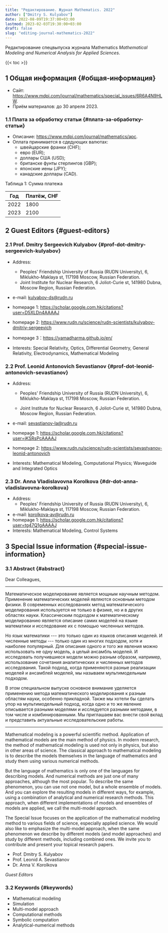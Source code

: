 ```yaml
---
title: "Редактирование. Журнал Mathematics. 2022"
author: ["Dmitry S. Kulyabov"]
date: 2022-08-09T19:37:00+03:00
lastmod: 2023-02-03T19:30:00+03:00
draft: false
slug: "editing-journal-mathematics-2022"
---
```


Редактирование спецвыпуска журнала Mathematics _Mathematical Modeling and Numerical Analysis for Applied Sciences_.

<!--more-->

{{< toc >}}


## <span class="section-num">1</span> Общая информация {#общая-информация}

-   Сайт: <https://www.mdpi.com/journal/mathematics/special_issues/6R6A4N9HLW>.
-   Приём материалов: до 30 апреля 2023.


### <span class="section-num">1.1</span> Плата за обработку статьи {#плата-за-обработку-статьи}

-   Описание: <https://www.mdpi.com/journal/mathematics/apc>.
-   Оплата принимается в сдедующих валютах:
    -   швейцарские франки (CHF);
    -   евро (EUR);
    -   доллары США (USD);
    -   британске фунты стерлингов (GBP);
    -   японские иены (JPY);
    -   канадские доллары (CAD).

<div class="table-caption">
  <span class="table-number">&#1058;&#1072;&#1073;&#1083;&#1080;&#1094;&#1072; 1:</span>
  Сумма платежа
</div>

| Год  | Платёж, CHF |
|------|-------------|
| 2022 | 1800        |
| 2023 | 2100        |


## <span class="section-num">2</span> Guest Editors {#guest-editors}


### <span class="section-num">2.1</span> Prof. Dmitry Sergeevich Kulyabov {#prof-dot-dmitry-sergeevich-kulyabov}

-   Address:
    -   Peoples' Friendship University of Russia (RUDN University), 6, Miklukho-Maklaya st, 117198 Moscow, Russian Federation.
    -   Joint Institute for Nuclear Research, 6 Joliot-Curie st, 141980 Dubna, Moscow Region, Russian Federation.
-   e-mail: kulyabov-ds@rudn.ru
-   homepage 1: <https://scholar.google.com.hk/citations?user=D5XLDn4AAAAJ>
-   homepage 2: <https://www.rudn.ru/science/rudn-scientists/kulyabov-dmitriy-sergeevich>
-   homepage 3：<https://yamadharma.github.io/en/>

-   Interests: Special Relativity, Optics, Differential Geometry, General Relativity, Electrodynamics, Mathematical Modeling


### <span class="section-num">2.2</span> Prof. Leonid Antonovich Sevastianov {#prof-dot-leonid-antonovich-sevastianov}

-   Address:
    -   Peoples' Friendship University of Russia (RUDN University), 6, Miklukho-Maklaya st, 117198 Moscow, Russian Federation.

    -   Joint Institute for Nuclear Research, 6 Joliot-Curie st, 141980 Dubna, Moscow Region, Russian Federation.

-   e-mail: sevastianov-la@rudn.ru
-   homepage 1: <https://scholar.google.com.hk/citations?user=jKSRsPcAAAAJ>
-   homepage 2: <https://www.rudn.ru/science/rudn-scientists/sevastyanov-leonid-antonovich>
-   Interests: Mathematical Modeling, Computational Physics; Waveguide and Integrated Optics


### <span class="section-num">2.3</span> Dr. Anna Vladislavovna Korolkova {#dr-dot-anna-vladislavovna-korolkova}

-   Address:
    -   Peoples' Friendship University of Russia (RUDN University), 6, Miklukho-Maklaya st, 117198 Moscow, Russian Federation.
-   e-mail: korolkova-av@rudn.ru
-   homepage 1: <https://scholar.google.com.hk/citations?user=tg47Q1gAAAAJ>
-   Interests: Mathematical Modeling, Control Systems


## <span class="section-num">3</span> Special Issue information {#special-issue-information}


### <span class="section-num">3.1</span> Abstract {#abstract}

Dear Colleagues,

---

Математическое моделирование является мощным научным методом. Применение математических моделей являются основным методом физики. В современных исследованиях метод математического моделирования используется не только в физике,  но и в других областях науки. Классическим подходом к математическому моделированию является описание самих моделей на языке математики и исследование их с помощью численных методов.

Но язык математики ---  это только один из языков описания моделей. И численные методы --- только один из многих подходом, хотя и наиболее популярный. Для описания одного и того же явления можно использовать не одну модель, а целый ансамбль моделей. И исследовать получившиеся модели можно разным образом, например, использование сочетания аналитических и численных методов исследования. Такой подход, когда применяются разные реализации моделей и ансамблей моделей, мы называем мультимодельным подходом.

В этом специальном выпуске основное внимание уделяется применению метода математического моделирования к разным областям науки, особенно прикладной. Также мы хотели бы сделать упор на мультимодельный подход, когда одно и то же явление описывается разными моделями и исследуется разными методами, в том числе и комбинированными. Мы приглашаем вас внести свой вклад и представить актуальные исследовательские работы.

---

Mathematical modeling is a powerful scientific method. Application of mathematical models are the main method of physics. In modern research, the method of mathematical modeling is used not only in physics, but also in other areas of science. The classical approach to mathematical modeling is to describe the models themselves in the language of mathematics and study them using various numerical methods.

But the language of mathematics is only one of the languages for describing models. And numerical methods are just one of many approaches, although the most popular. To describe the same phenomenon, you can use not one model, but a whole ensemble of models. And you can explore the resulting models in different ways, for example, using a combination of analytical and numerical research methods. This approach, when different implementations of models and ensembles of models are applied, we call the multi-model approach.

The Special Issue focuses on the application of the mathematical modeling method to various fields of science, especially applied science. We would also like to emphasize the multi-model approach, when the same phenomenon we describe by different models (and model approaches) and study by different methods, including combined ones. We invite you to contribute and present your topical research papers.

-   Prof. Dmitry S. Kulyabov
-   Prof. Leonid A. Sevastianov
-   Dr. Anna V. Korolkova

_Guest Editors_


### <span class="section-num">3.2</span> Keywords {#keywords}

-   Mathematical modeling
-   Simulation
-   Multi-model approach
-   Computational methods
-   Symbolic computation
-   Analytical-numerical methods
